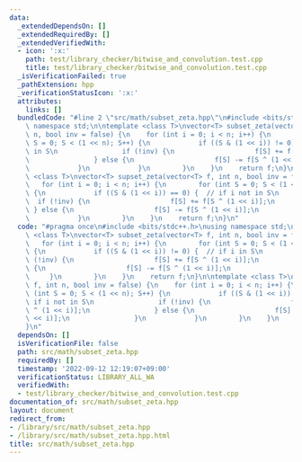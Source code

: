 ```yaml
---
data:
  _extendedDependsOn: []
  _extendedRequiredBy: []
  _extendedVerifiedWith:
  - icon: ':x:'
    path: test/library_checker/bitwise_and_convolution.test.cpp
    title: test/library_checker/bitwise_and_convolution.test.cpp
  _isVerificationFailed: true
  _pathExtension: hpp
  _verificationStatusIcon: ':x:'
  attributes:
    links: []
  bundledCode: "#line 2 \"src/math/subset_zeta.hpp\"\n#include <bits/stdc++.h>\nusing\
    \ namespace std;\n\ntemplate <class T>\nvector<T> subset_zeta(vector<T> f, int\
    \ n, bool inv = false) {\n    for (int i = 0; i < n; i++) {\n        for (int\
    \ S = 0; S < (1 << n); S++) {\n            if ((S & (1 << i)) != 0) {  // if i\
    \ in S\n                if (!inv) {\n                    f[S] += f[S ^ (1 << i)];\n\
    \                } else {\n                    f[S] -= f[S ^ (1 << i)];\n    \
    \            }\n            }\n        }\n    }\n    return f;\n}\n\ntemplate\
    \ <class T>\nvector<T> supset_zeta(vector<T> f, int n, bool inv = false) {\n \
    \   for (int i = 0; i < n; i++) {\n        for (int S = 0; S < (1 << n); S++)\
    \ {\n            if ((S & (1 << i)) == 0) {  // if i not in S\n              \
    \  if (!inv) {\n                    f[S] += f[S ^ (1 << i)];\n               \
    \ } else {\n                    f[S] -= f[S ^ (1 << i)];\n                }\n\
    \            }\n        }\n    }\n    return f;\n}\n"
  code: "#pragma once\n#include <bits/stdc++.h>\nusing namespace std;\n\ntemplate\
    \ <class T>\nvector<T> subset_zeta(vector<T> f, int n, bool inv = false) {\n \
    \   for (int i = 0; i < n; i++) {\n        for (int S = 0; S < (1 << n); S++)\
    \ {\n            if ((S & (1 << i)) != 0) {  // if i in S\n                if\
    \ (!inv) {\n                    f[S] += f[S ^ (1 << i)];\n                } else\
    \ {\n                    f[S] -= f[S ^ (1 << i)];\n                }\n       \
    \     }\n        }\n    }\n    return f;\n}\n\ntemplate <class T>\nvector<T> supset_zeta(vector<T>\
    \ f, int n, bool inv = false) {\n    for (int i = 0; i < n; i++) {\n        for\
    \ (int S = 0; S < (1 << n); S++) {\n            if ((S & (1 << i)) == 0) {  //\
    \ if i not in S\n                if (!inv) {\n                    f[S] += f[S\
    \ ^ (1 << i)];\n                } else {\n                    f[S] -= f[S ^ (1\
    \ << i)];\n                }\n            }\n        }\n    }\n    return f;\n\
    }\n"
  dependsOn: []
  isVerificationFile: false
  path: src/math/subset_zeta.hpp
  requiredBy: []
  timestamp: '2022-09-12 12:19:07+09:00'
  verificationStatus: LIBRARY_ALL_WA
  verifiedWith:
  - test/library_checker/bitwise_and_convolution.test.cpp
documentation_of: src/math/subset_zeta.hpp
layout: document
redirect_from:
- /library/src/math/subset_zeta.hpp
- /library/src/math/subset_zeta.hpp.html
title: src/math/subset_zeta.hpp
---
```

